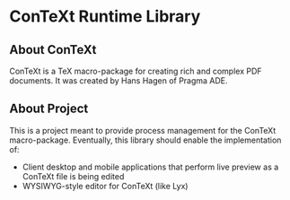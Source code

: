 # ConTeXt Runtime Library

## About ConTeXt
ConTeXt is a TeX macro-package for creating rich and complex PDF documents. It was created by Hans Hagen of Pragma ADE.

## About Project
This is a project meant to provide process management for the ConTeXt macro-package. Eventually, this library should enable the implementation of:

* Client desktop and mobile applications that perform live preview as a ConTeXt file is being edited
* WYSIWYG-style editor for ConTeXt (like Lyx)
